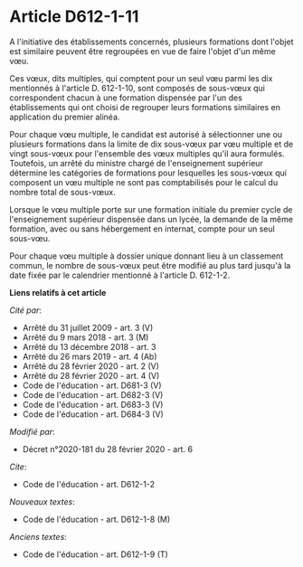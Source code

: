 # Article D612-1-11

A l'initiative des établissements concernés, plusieurs formations dont l'objet est similaire peuvent être regroupées en vue
de faire l'objet d'un même vœu. 

Ces vœux, dits multiples, qui comptent pour un seul vœu parmi les dix mentionnés à l'article D. 612-1-10, sont composés de
sous-vœux qui correspondent chacun à une formation dispensée par l'un des établissements qui ont choisi de regrouper leurs
formations similaires en application du premier alinéa. 

Pour chaque vœu multiple, le candidat est autorisé à sélectionner une ou plusieurs formations dans la limite de dix sous-vœux
par vœu multiple et de vingt sous-vœux pour l'ensemble des vœux multiples qu'il aura formulés. Toutefois, un arrêté du
ministre chargé de l'enseignement supérieur détermine les catégories de formations pour lesquelles les sous-vœux qui
composent un vœu multiple ne sont pas comptabilisés pour le calcul du nombre total de sous-vœux. 

Lorsque le vœu multiple porte sur une formation initiale du premier cycle de l'enseignement supérieur dispensée dans un
lycée, la demande de la même formation, avec ou sans hébergement en internat, compte pour un seul sous-vœu. 

Pour chaque vœu multiple à dossier unique donnant lieu à un classement commun, le nombre de sous-vœux peut être modifié au
plus tard jusqu'à la date fixée par le calendrier mentionné à l'article D. 612-1-2.

**Liens relatifs à cet article**

_Cité par_:

  - Arrêté du 31 juillet 2009 - art. 3 (V)
  - Arrêté du 9 mars 2018 - art. 3 (M)
  - Arrêté du 13 décembre 2018 - art. 3
  - Arrêté du 26 mars 2019 - art. 4 (Ab)
  - Arrêté du 28 février 2020 - art. 2 (V)
  - Arrêté du 28 février 2020 - art. 4 (V)
  - Code de l'éducation - art. D681-3 (V)
  - Code de l'éducation - art. D682-3 (V)
  - Code de l'éducation - art. D683-3 (V)
  - Code de l'éducation - art. D684-3 (V)

_Modifié par_:

  - Décret n°2020-181 du 28 février 2020 - art. 6

_Cite_:

  - Code de l'éducation - art. D612-1-2

_Nouveaux textes_:

  - Code de l'éducation - art. D612-1-8 (M)

_Anciens textes_:

  - Code de l'éducation - art. D612-1-9 (T)
